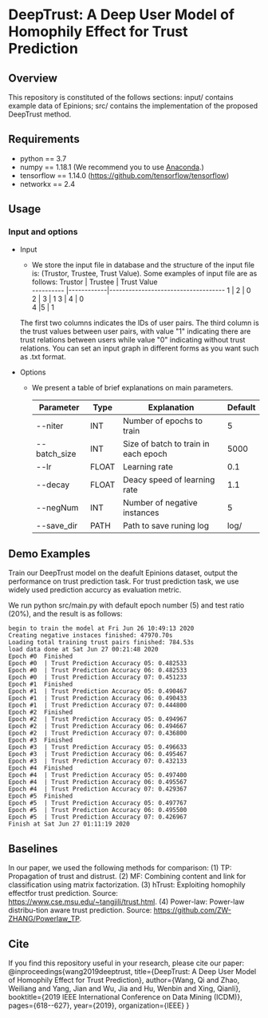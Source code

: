 # DeepTrust: A Deep User Model of Homophily Effect for Trust Prediction 

## Overview
This repository is constituted of the follows sections:
input/ contains example data of Epinions;
src/ contains the implementation of the proposed DeepTrust method.


## Requirements
 - python == 3.7
 - numpy == 1.18.1 (We recommend you to use [Anaconda](https://anaconda.org/anaconda/numpy).)
 - tensorflow == 1.14.0 (https://github.com/tensorflow/tensorflow)
 - networkx == 2.4


## Usage
### Input and options

- Input
  * We store the input file in database and the structure of the input file is: (Trustor, Trustee, Trust Value).
  Some examples of input file are as follows:
Trustor     | Trustee       | Trust Value                         
      ----------    |------------|------------------------------------ 
      1     | 2        | 0           
      2     | 3        | 1
      3     | 4        | 0                     
      4     |5         | 1       
               
 
  The first two columns indicates the IDs of user pairs. The third column is the trust values between user pairs, 
  with value "1" indicating there are trust relations between users while value "0" indicating without trust relations.
  You can set an input graph in different forms as you want such as .txt format.

- Options
  * We present a table of brief explanations on main parameters. 

      Parameter     | Type       | Explanation                         | Default
      ----------    |------------|------------------------------------ |-------------
      --niter       | INT        | Number of epochs to train           |5
      --batch_size  | INT        | Size of batch to train in each epoch|5000
      --lr          | FLOAT      | Learning rate                       |0.1
      --decay       | FLOAT      | Deacy speed of learning rate        |1.1
      --negNum      | INT        | Number of negative instances        |5
      --save_dir    | PATH       | Path to save runing log             |log/

   
## Demo Examples
Train our DeepTrust model on the deafult Epinions dataset, output the performance on trust prediction task. 
For trust prediction task, we use widely used prediction accurcy as evaluation metric. 


We run python src/main.py with default epoch number (5) and test ratio (20%), and the result is as follows:

	begin to train the model at Fri Jun 26 10:49:13 2020
	Creating negative instaces finished: 47970.70s
	Loading total training trust pairs finished: 784.53s
	load data done at Sat Jun 27 00:21:48 2020
	Epoch #0  Finished 
	Epoch #0  | Trust Prediction Accuracy 05: 0.482533
	Epoch #0  | Trust Prediction Accuracy 06: 0.482533
	Epoch #0  | Trust Prediction Accuracy 07: 0.451233
	Epoch #1  Finished 
	Epoch #1  | Trust Prediction Accuracy 05: 0.490467
	Epoch #1  | Trust Prediction Accuracy 06: 0.490433
	Epoch #1  | Trust Prediction Accuracy 07: 0.444800
	Epoch #2  Finished 
	Epoch #2  | Trust Prediction Accuracy 05: 0.494967
	Epoch #2  | Trust Prediction Accuracy 06: 0.494667
	Epoch #2  | Trust Prediction Accuracy 07: 0.436800
	Epoch #3  Finished 
	Epoch #3  | Trust Prediction Accuracy 05: 0.496633
	Epoch #3  | Trust Prediction Accuracy 06: 0.495467
	Epoch #3  | Trust Prediction Accuracy 07: 0.432133
	Epoch #4  Finished 
	Epoch #4  | Trust Prediction Accuracy 05: 0.497400
	Epoch #4  | Trust Prediction Accuracy 06: 0.495567
	Epoch #4  | Trust Prediction Accuracy 07: 0.429367
	Epoch #5  Finished 
	Epoch #5  | Trust Prediction Accuracy 05: 0.497767
	Epoch #5  | Trust Prediction Accuracy 06: 0.495500
	Epoch #5  | Trust Prediction Accuracy 07: 0.426967
	Finish at Sat Jun 27 01:11:19 2020

## Baselines
In our paper, we used the following methods for comparison:
(1) TP: Propagation of trust and distrust.
(2) MF: Combining content and link for classification using matrix factorization.
(3) hTrust: Exploiting homophily effectfor trust prediction. Source: https://www.cse.msu.edu/~tangjili/trust.html.
(4) Power-law: Power-law distribu-tion aware trust prediction. Source: https://github.com/ZW-ZHANG/Powerlaw_TP.


## Cite
If you find this repository useful in your research, please cite our paper:   
@inproceedings{wang2019deeptrust,
  title={DeepTrust: A Deep User Model of Homophily Effect for Trust Prediction},
  author={Wang, Qi and Zhao, Weiliang and Yang, Jian and Wu, Jia and Hu, Wenbin and Xing, Qianli},
  booktitle={2019 IEEE International Conference on Data Mining (ICDM)},
  pages={618--627},
  year={2019},
  organization={IEEE}
}








